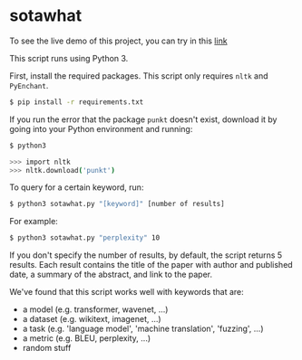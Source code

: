 # sotawhat

To see the live demo of this project, you can try in this [link](https://sotawhat.herokuapp.com/#/)

This script runs using Python 3.

First, install the required packages. This script only requires ``nltk`` and ``PyEnchant``.

```bash
$ pip install -r requirements.txt
```

If you run the error that the package ``punkt`` doesn't exist, download it by going into your Python environment and running:

```bash
$ python3

>>> import nltk
>>> nltk.download('punkt')
```

To query for a certain keyword, run:

```bash
$ python3 sotawhat.py "[keyword]" [number of results]
```

For example:

```bash
$ python3 sotawhat.py "perplexity" 10
```

If you don't specify the number of results, by default, the script returns 5 results. Each result contains the title of the paper with author and published date, a summary of the abstract, and link to the paper.

We've found that this script works well with keywords that are:
+ a model (e.g. transformer, wavenet, ...)
+ a dataset (e.g. wikitext, imagenet, ...)
+ a task (e.g. 'language model', 'machine translation', 'fuzzing', ...)
+ a metric (e.g. BLEU, perplexity, ...)
+ random stuff
